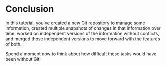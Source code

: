 # Conclusion

In this tutorial, you've created a new Git repository to manage some information,
created multiple snapshots of changes in that information over time, worked on
independent versions of the information without conflicts, and merged those independent
versions to move forward with the features of both.

Spend a moment now to think about how difficult these tasks would have been without Git!
